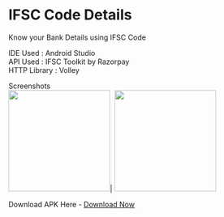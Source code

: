 # IFSC Code Details
Know your Bank Details using IFSC Code

IDE Used : Android Studio<br>
API Used : IFSC Toolkit by Razorpay<br>
HTTP Library : Volley<br>

Screenshots<br>
<img src="https://user-images.githubusercontent.com/64088282/158986313-479c0a58-0c44-4147-a8d3-767c21fcd531.jpg" width="200">|
<img src="https://user-images.githubusercontent.com/64088282/158986292-ba4d80b5-1ac7-434a-adf9-c8b59f8f33bd.jpg" width="200">

Download APK Here - [Download Now](https://github.com/gnanendraprasadp/IFSCCodeDetails/releases/tag/1.0)

